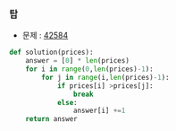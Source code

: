 ### 탑

- 문제 : [42584](https://programmers.co.kr/learn/courses/30/lessons/42584)

~~~python
def solution(prices):
    answer = [0] * len(prices)
    for i in range(0,len(prices)-1):
        for j in range(i,len(prices)-1):
            if prices[i] >prices[j]:
                break
            else:
                answer[i] +=1
    return answer
~~~

